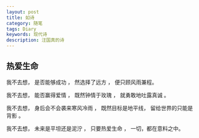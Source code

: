 ```yaml
---
layout: post
title: 如诗
category: 随笔
tags: Diary
keywords: 现代诗
description: 汪国真的诗
---
```


## 热爱生命

我不去想，
是否能够成功 ，
然选择了远方 ，
便只顾风雨兼程。

我不去想，
能否赢得爱情 ，
既然钟情于玫瑰 ，
就勇敢地吐露真诚 。

我不去想，
身后会不会袭来寒风冷雨 ，
既然目标是地平线，
留给世界的只能是背影 。

我不去想，
未来是平坦还是泥泞 ，
只要热爱生命 ，
一切，都在意料之中。